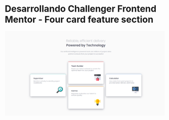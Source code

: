 # Desarrollando Challenger Frontend Mentor - Four card feature section

![Design preview for the Four card feature section coding challenge](./four-card-feature-section.png)
